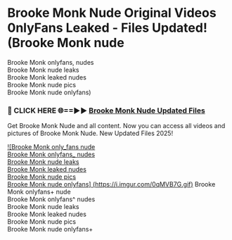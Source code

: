 # Brooke Monk Nude Original Videos 0nlyFans Leaked - Files Updated! (Brooke Monk nude<br>

Brooke Monk onlyfans, nudes<br>
Brooke Monk nude leaks<br>
Brooke Monk leaked nudes<br>
Brooke Monk nude pics<br>
Brooke Monk nude onlyfans)

<h3>🔴 CLICK HERE 🌐==►► <a href="https://tinyurl.com/leaks-videos" rel="nofollow">Brooke Monk Nude Updated Files</a></h3>

Get Brooke Monk Nude and all content. Now you can access all videos and pictures of Brooke Monk Nude. New Updated Files 2025!

[![Brooke Monk only_fans nude<br>
Brooke Monk onlyfans_ nudes<br>
Brooke Monk nude leaks<br>
Brooke Monk leaked nudes<br>
Brooke Monk nude pics<br>
Brooke Monk nude onlyfans]
(https://i.imgur.com/0qMVB7G.gif)](https://tinyurl.com/leaks-videos)
Brooke Monk onlyfans+ nude<br>
Brooke Monk onlyfans^ nudes<br>
Brooke Monk nude leaks<br>
Brooke Monk leaked nudes<br>
Brooke Monk nude pics<br>
Brooke Monk nude onlyfans+